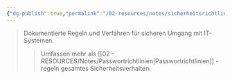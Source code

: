 ```yaml
---
{"dg-publish":true,"permalink":"/02-resources/notes/sicherheitsrichtlinien/","tags":["it-sicherheit/organisatorisch"],"noteIcon":"","updated":"2025-08-26T16:35:24.569+02:00"}
---
```


>Dokumentierte Regeln und Verfahren für sicheren Umgang mit IT-Systemen.
>>Umfassen mehr als [[02 - RESOURCES/Notes/Passwortrichtlinien\|Passwortrichtlinien]] - regeln gesamtes Sicherheitsverhalten.